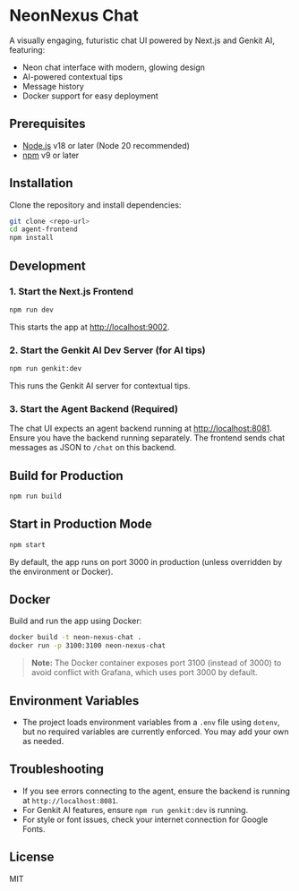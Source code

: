 # NeonNexus Chat

A visually engaging, futuristic chat UI powered by Next.js and Genkit AI, featuring:
- Neon chat interface with modern, glowing design
- AI-powered contextual tips
- Message history
- Docker support for easy deployment

## Prerequisites
- [Node.js](https://nodejs.org/) v18 or later (Node 20 recommended)
- [npm](https://www.npmjs.com/) v9 or later

## Installation
Clone the repository and install dependencies:
```bash
git clone <repo-url>
cd agent-frontend
npm install
```

## Development
### 1. Start the Next.js Frontend
```bash
npm run dev
```
This starts the app at [http://localhost:9002](http://localhost:9002).

### 2. Start the Genkit AI Dev Server (for AI tips)
```bash
npm run genkit:dev
```
This runs the Genkit AI server for contextual tips.

### 3. Start the Agent Backend (Required)
The chat UI expects an agent backend running at [http://localhost:8081](http://localhost:8081). Ensure you have the backend running separately. The frontend sends chat messages as JSON to `/chat` on this backend.

## Build for Production
```bash
npm run build
```

## Start in Production Mode
```bash
npm start
```
By default, the app runs on port 3000 in production (unless overridden by the environment or Docker).

## Docker
Build and run the app using Docker:
```bash
docker build -t neon-nexus-chat .
docker run -p 3100:3100 neon-nexus-chat
```

> **Note:** The Docker container exposes port 3100 (instead of 3000) to avoid conflict with Grafana, which uses port 3000 by default.

## Environment Variables
- The project loads environment variables from a `.env` file using `dotenv`, but no required variables are currently enforced. You may add your own as needed.

## Troubleshooting
- If you see errors connecting to the agent, ensure the backend is running at `http://localhost:8081`.
- For Genkit AI features, ensure `npm run genkit:dev` is running.
- For style or font issues, check your internet connection for Google Fonts.

## License
MIT 